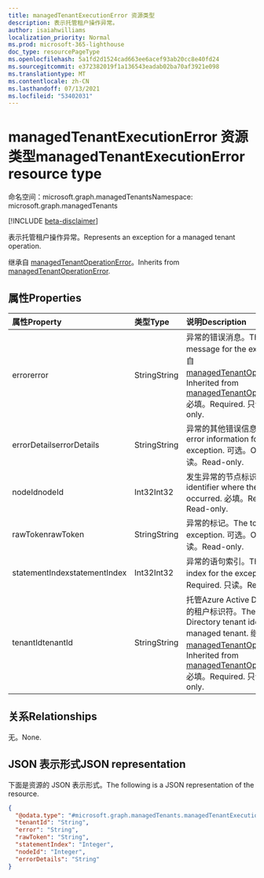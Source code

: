 ```yaml
---
title: managedTenantExecutionError 资源类型
description: 表示托管租户操作异常。
author: isaiahwilliams
localization_priority: Normal
ms.prod: microsoft-365-lighthouse
doc_type: resourcePageType
ms.openlocfilehash: 5a1fd2d1524cad663ee6acef93ab20cc8e40fd24
ms.sourcegitcommit: e372382019f1a136543eadab02ba70af3921e098
ms.translationtype: MT
ms.contentlocale: zh-CN
ms.lasthandoff: 07/13/2021
ms.locfileid: "53402031"
---
```

# <a name="managedtenantexecutionerror-resource-type"></a><span data-ttu-id="bf7ea-103">managedTenantExecutionError 资源类型</span><span class="sxs-lookup"><span data-stu-id="bf7ea-103">managedTenantExecutionError resource type</span></span>

<span data-ttu-id="bf7ea-104">命名空间：microsoft.graph.managedTenants</span><span class="sxs-lookup"><span data-stu-id="bf7ea-104">Namespace: microsoft.graph.managedTenants</span></span>

[!INCLUDE [beta-disclaimer](../../includes/beta-disclaimer.md)]

<span data-ttu-id="bf7ea-105">表示托管租户操作异常。</span><span class="sxs-lookup"><span data-stu-id="bf7ea-105">Represents an exception for a managed tenant operation.</span></span>

<span data-ttu-id="bf7ea-106">继承自 [managedTenantOperationError](../resources/managedtenants-managedtenantoperationerror.md)。</span><span class="sxs-lookup"><span data-stu-id="bf7ea-106">Inherits from [managedTenantOperationError](../resources/managedtenants-managedtenantoperationerror.md).</span></span>

## <a name="properties"></a><span data-ttu-id="bf7ea-107">属性</span><span class="sxs-lookup"><span data-stu-id="bf7ea-107">Properties</span></span>
|<span data-ttu-id="bf7ea-108">属性</span><span class="sxs-lookup"><span data-stu-id="bf7ea-108">Property</span></span>|<span data-ttu-id="bf7ea-109">类型</span><span class="sxs-lookup"><span data-stu-id="bf7ea-109">Type</span></span>|<span data-ttu-id="bf7ea-110">说明</span><span class="sxs-lookup"><span data-stu-id="bf7ea-110">Description</span></span>|
|:---|:---|:---|
|<span data-ttu-id="bf7ea-111">error</span><span class="sxs-lookup"><span data-stu-id="bf7ea-111">error</span></span>|<span data-ttu-id="bf7ea-112">String</span><span class="sxs-lookup"><span data-stu-id="bf7ea-112">String</span></span>|<span data-ttu-id="bf7ea-113">异常的错误消息。</span><span class="sxs-lookup"><span data-stu-id="bf7ea-113">The error message for the exception.</span></span> <span data-ttu-id="bf7ea-114">继承自 [managedTenantOperationError](../resources/managedtenants-managedtenantoperationerror.md)。</span><span class="sxs-lookup"><span data-stu-id="bf7ea-114">Inherited from [managedTenantOperationError](../resources/managedtenants-managedtenantoperationerror.md).</span></span> <span data-ttu-id="bf7ea-115">必填。</span><span class="sxs-lookup"><span data-stu-id="bf7ea-115">Required.</span></span> <span data-ttu-id="bf7ea-116">只读。</span><span class="sxs-lookup"><span data-stu-id="bf7ea-116">Read-only.</span></span>|
|<span data-ttu-id="bf7ea-117">errorDetails</span><span class="sxs-lookup"><span data-stu-id="bf7ea-117">errorDetails</span></span>|<span data-ttu-id="bf7ea-118">String</span><span class="sxs-lookup"><span data-stu-id="bf7ea-118">String</span></span>|<span data-ttu-id="bf7ea-119">异常的其他错误信息。</span><span class="sxs-lookup"><span data-stu-id="bf7ea-119">Additional error information for the exception.</span></span> <span data-ttu-id="bf7ea-120">可选。</span><span class="sxs-lookup"><span data-stu-id="bf7ea-120">Optional.</span></span> <span data-ttu-id="bf7ea-121">只读。</span><span class="sxs-lookup"><span data-stu-id="bf7ea-121">Read-only.</span></span>|
|<span data-ttu-id="bf7ea-122">nodeId</span><span class="sxs-lookup"><span data-stu-id="bf7ea-122">nodeId</span></span>|<span data-ttu-id="bf7ea-123">Int32</span><span class="sxs-lookup"><span data-stu-id="bf7ea-123">Int32</span></span>|<span data-ttu-id="bf7ea-124">发生异常的节点标识符。</span><span class="sxs-lookup"><span data-stu-id="bf7ea-124">The node identifier where the exception occurred.</span></span> <span data-ttu-id="bf7ea-125">必填。</span><span class="sxs-lookup"><span data-stu-id="bf7ea-125">Required.</span></span> <span data-ttu-id="bf7ea-126">只读。</span><span class="sxs-lookup"><span data-stu-id="bf7ea-126">Read-only.</span></span>|
|<span data-ttu-id="bf7ea-127">rawToken</span><span class="sxs-lookup"><span data-stu-id="bf7ea-127">rawToken</span></span>|<span data-ttu-id="bf7ea-128">String</span><span class="sxs-lookup"><span data-stu-id="bf7ea-128">String</span></span>|<span data-ttu-id="bf7ea-129">异常的标记。</span><span class="sxs-lookup"><span data-stu-id="bf7ea-129">The token for the exception.</span></span> <span data-ttu-id="bf7ea-130">可选。</span><span class="sxs-lookup"><span data-stu-id="bf7ea-130">Optional.</span></span> <span data-ttu-id="bf7ea-131">只读。</span><span class="sxs-lookup"><span data-stu-id="bf7ea-131">Read-only.</span></span>|
|<span data-ttu-id="bf7ea-132">statementIndex</span><span class="sxs-lookup"><span data-stu-id="bf7ea-132">statementIndex</span></span>|<span data-ttu-id="bf7ea-133">Int32</span><span class="sxs-lookup"><span data-stu-id="bf7ea-133">Int32</span></span>|<span data-ttu-id="bf7ea-134">异常的语句索引。</span><span class="sxs-lookup"><span data-stu-id="bf7ea-134">The statement index for the exception.</span></span> <span data-ttu-id="bf7ea-135">必填。</span><span class="sxs-lookup"><span data-stu-id="bf7ea-135">Required.</span></span> <span data-ttu-id="bf7ea-136">只读。</span><span class="sxs-lookup"><span data-stu-id="bf7ea-136">Read-only.</span></span>|
|<span data-ttu-id="bf7ea-137">tenantId</span><span class="sxs-lookup"><span data-stu-id="bf7ea-137">tenantId</span></span>|<span data-ttu-id="bf7ea-138">String</span><span class="sxs-lookup"><span data-stu-id="bf7ea-138">String</span></span>|<span data-ttu-id="bf7ea-139">托管Azure Active Directory租户的租户标识符。</span><span class="sxs-lookup"><span data-stu-id="bf7ea-139">The Azure Active Directory tenant identifier for the managed tenant.</span></span> <span data-ttu-id="bf7ea-140">继承自 [managedTenantOperationError](../resources/managedtenants-managedtenantoperationerror.md)。</span><span class="sxs-lookup"><span data-stu-id="bf7ea-140">Inherited from [managedTenantOperationError](../resources/managedtenants-managedtenantoperationerror.md).</span></span> <span data-ttu-id="bf7ea-141">必填。</span><span class="sxs-lookup"><span data-stu-id="bf7ea-141">Required.</span></span> <span data-ttu-id="bf7ea-142">只读。</span><span class="sxs-lookup"><span data-stu-id="bf7ea-142">Read-only.</span></span>|

## <a name="relationships"></a><span data-ttu-id="bf7ea-143">关系</span><span class="sxs-lookup"><span data-stu-id="bf7ea-143">Relationships</span></span>
<span data-ttu-id="bf7ea-144">无。</span><span class="sxs-lookup"><span data-stu-id="bf7ea-144">None.</span></span>

## <a name="json-representation"></a><span data-ttu-id="bf7ea-145">JSON 表示形式</span><span class="sxs-lookup"><span data-stu-id="bf7ea-145">JSON representation</span></span>
<span data-ttu-id="bf7ea-146">下面是资源的 JSON 表示形式。</span><span class="sxs-lookup"><span data-stu-id="bf7ea-146">The following is a JSON representation of the resource.</span></span>
<!-- {
  "blockType": "resource",
  "@odata.type": "microsoft.graph.managedTenants.managedTenantExecutionError"
}
-->
``` json
{
  "@odata.type": "#microsoft.graph.managedTenants.managedTenantExecutionError",
  "tenantId": "String",
  "error": "String",
  "rawToken": "String",
  "statementIndex": "Integer",
  "nodeId": "Integer",
  "errorDetails": "String"
}
```

